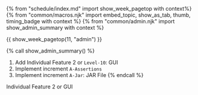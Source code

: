 {% from "schedule/index.md" import show_week_pagetop with context%}
{% from "common/macros.njk" import embed_topic, show_as_tab, thumb, timing_badge with context %}
{% from "common/admin.njk" import show_admin_summary with context %}

{{ show_week_pagetop(11, "admin") }}

{% call show_admin_summary() %}
1. Add Individual Feature 2 or `Level-10`: GUI
1. Implement increment `A-Assertions`
1. Implement increment `A-Jar`: JAR File
{% endcall %}

Individual Feature 2 or GUI

<include src="dukeFragment.md" boilerplate var-displacement="../.." var-header="**`Level-10`: GUI**" var-fragment="text.md#level10" />
<include src="dukeFragment.md" boilerplate var-displacement="../.." var-header="**`A-Assertions`: Assertions**" var-fragment="extensions.mbdf#A-Assertions" />
<include src="dukeFragment.md" boilerplate var-displacement="../.." var-header="**`A-Jar`: JAR File**" var-fragment="extensions.mbdf#A-Jar" />
